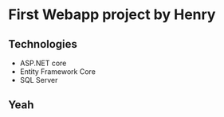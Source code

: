 # First Webapp project by Henry
## Technologies
- ASP.NET core
- Entity Framework Core
- SQL Server
## Yeah
